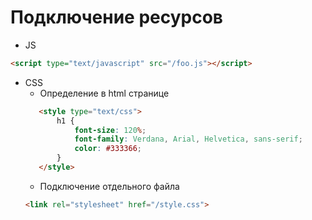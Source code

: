 # Подключение ресурсов

* JS
```html
<script type="text/javascript" src="/foo.js"></script>
```

* CSS
    * Определение в html странице
    ```html
       <style type="text/css">
           h1 {
               font-size: 120%;
               font-family: Verdana, Arial, Helvetica, sans-serif;
               color: #333366;
           }
       </style>
    ```
    * Подключение отдельного файла
    ```html
    <link rel="stylesheet" href="/style.css">
    ```